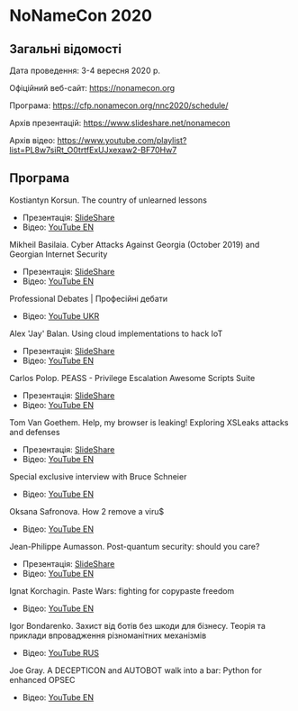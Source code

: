 # NoNameCon 2020

## Загальні відомості

Дата проведення: 3-4 вересня 2020 р.

Офіційний веб-сайт: https://nonamecon.org

Програма: https://cfp.nonamecon.org/nnc2020/schedule/

Архів презентацій: https://www.slideshare.net/nonamecon

Архів відео: https://www.youtube.com/playlist?list=PL8w7siRt_O0trtfExUJxexaw2-BF70Hw7


## Програма

Kostiantyn Korsun. The country of unlearned lessons
- Презентація: [SlideShare](https://www.slideshare.net/nonamecon/the-country-of-unlearned-lessons-kostiantyn-korsun)
- Відео: [YouTube EN](https://www.youtube.com/watch?v=fz7qrRQCozw&list=PL8w7siRt_O0trtfExUJxexaw2-BF70Hw7&index=1)

Mikheil Basilaia. Cyber Attacks Against Georgia (October 2019) and Georgian Internet Security
- Презентація: [SlideShare](https://www.slideshare.net/nonamecon/cyber-attacks-against-georgia-october-2019-and-georgian-internet-security-mikheil-basilaia)
- Відео: [YouTube EN](https://www.youtube.com/watch?v=uXb6MlTAGEk&list=PL8w7siRt_O0trtfExUJxexaw2-BF70Hw7&index=2)

Professional Debates | Професійні дебати
- Відео: [YouTube UKR](https://www.youtube.com/watch?v=EmMONu-p3ik&list=PL8w7siRt_O0trtfExUJxexaw2-BF70Hw7&index=3)

Alex 'Jay' Balan. Using cloud implementations to hack IoT
- Презентація: [SlideShare](https://www.slideshare.net/nonamecon/using-cloud-implementations-to-hack-iot-alex-jay-balan)
- Відео: [YouTube EN](https://www.youtube.com/watch?v=CjW6rdsnS6s&list=PL8w7siRt_O0trtfExUJxexaw2-BF70Hw7&index=4)

Carlos Polop. PEASS - Privilege Escalation Awesome Scripts Suite
- Презентація: [SlideShare](https://www.slideshare.net/nonamecon/peass-privilege-escalation-awesome-scripts-suite-carlos-polop)
- Відео: [YouTube EN](https://www.youtube.com/watch?v=n0O4Sws01Ro&list=PL8w7siRt_O0trtfExUJxexaw2-BF70Hw7&index=5)

Tom Van Goethem. Help, my browser is leaking! Exploring XSLeaks attacks and defenses
- Презентація: [SlideShare](https://www.slideshare.net/nonamecon/help-my-browser-is-leaking-exploring-xsleaks-attacks-and-defenses-tom-van-goethem)
- Відео: [YouTube EN](https://www.youtube.com/watch?v=6FTJnThqeN8&list=PL8w7siRt_O0trtfExUJxexaw2-BF70Hw7&index=6)

Special exclusive interview with Bruce Schneier
- Відео: [YouTube EN](https://www.youtube.com/watch?v=Vn7wL12qjY0&list=PL8w7siRt_O0trtfExUJxexaw2-BF70Hw7&index=7)

Oksana Safronova. How 2 remove a viru$
- Відео: [YouTube EN](https://www.youtube.com/watch?v=acmdGZAt_JA&list=PL8w7siRt_O0trtfExUJxexaw2-BF70Hw7&index=8)

Jean-Philippe Aumasson. Post-quantum security: should you care?
- Презентація: [SlideShare](https://www.slideshare.net/nonamecon/postquantum-security-should-you-care-jeanphilippe-aumasson)
- Відео: [YouTube EN](https://www.youtube.com/watch?v=6PUc6KfNp-Y&list=PL8w7siRt_O0trtfExUJxexaw2-BF70Hw7&index=9)

Ignat Korchagin. Paste Wars: fighting for copypaste freedom
- Відео: [YouTube EN](https://www.youtube.com/watch?v=8ewF9Ui5-iw&list=PL8w7siRt_O0trtfExUJxexaw2-BF70Hw7&index=10)

Igor Bondarenko. Захист вiд ботiв без шкоди для бiзнесу. Теорiя та приклади впровадження рiзноманiтних механiзмiв
- Відео: [YouTube RUS](https://www.youtube.com/watch?v=O_z9r0LLGIg&list=PL8w7siRt_O0trtfExUJxexaw2-BF70Hw7&index=11)

Joe Gray. A DECEPTICON and AUTOBOT walk into a bar: Python for enhanced OPSEC
- Відео: [YouTube EN](https://www.youtube.com/watch?v=GMeUhmVomW8&list=PL8w7siRt_O0trtfExUJxexaw2-BF70Hw7&index=12)
